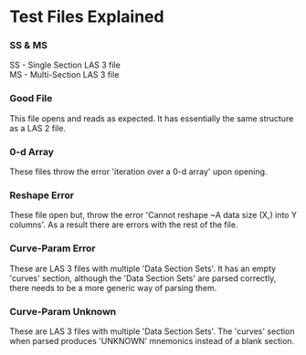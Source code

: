# Test Files Explained

### SS & MS
SS - Single Section LAS 3 file  
MS - Multi-Section LAS 3 file

### Good File
This file opens and reads as expected. It has essentially the same structure as a LAS 2 file.

### 0-d Array
These files throw the error 'iteration over a 0-d array' upon opening.

### Reshape Error
These file open but, throw the error 'Cannot reshape ~A data size (X,) into Y columns'. As a result there are errors with the rest of the file.

### Curve-Param Error
These are LAS 3 files with multiple 'Data Section Sets'. It has an empty 'curves' section, although the 'Data Section Sets' are parsed correctly, there needs to be a more generic way of parsing them.

### Curve-Param Unknown
These are LAS 3 files with multiple 'Data Section Sets'. The 'curves' section when parsed produces 'UNKNOWN' mnemonics instead of a blank section.